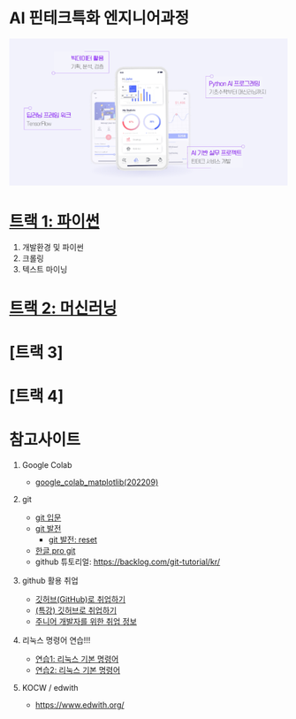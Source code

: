 # AI 핀테크특화 엔지니어과정

![핀테크 실무기술](img_700.png)
# [트랙 1: 파이썬](track_1.md)
1. 개발환경 및 파이썬
1. 크롤링
1. 텍스트 마이닝
# [트랙 2: 머신러닝](track_2.md)
# [트랙 3]
# [트랙 4]

# 참고사이트
1. Google Colab
   - [google_colab_matplotlib(202209)](task/google_colab_matplotlib_202209.md)

2. git
    - [git 입문](https://backlog.com/git-tutorial/kr/intro/intro1_1.html)
    - [git 발전](https://backlog.com/git-tutorial/kr/stepup/stepup1_1.html)
      - [git 발전: reset](https://backlog.com/git-tutorial/kr/stepup/stepup7_3.html)
    - [한글 pro git](https://git-scm.com/book/ko/v2)
    - github 튜토리얼: https://backlog.com/git-tutorial/kr/


3. github 활용 취업
 
    - [깃허브(GitHub)로 취업하기](https://sujinlee.me/professional-github/)
    - [(특강) 깃허브로 취업하기](https://dataitgirls2.github.io/tutorial/Tutorial_180803_GettingJobGithub.html)
    - [주니어 개발자를 위한 취업 정보](https://github.com/jojoldu/junior-recruit-scheduler)


4. 리눅스 명령어 연습!!!

    - [연습1: 리눅스 기본 명령어](https://itholic.github.io/linux-basic-command/)
    - [연습2: 리눅스 기본 명령어](https://jhnyang.tistory.com/13)

5. KOCW / edwith
    - https://www.edwith.org/
